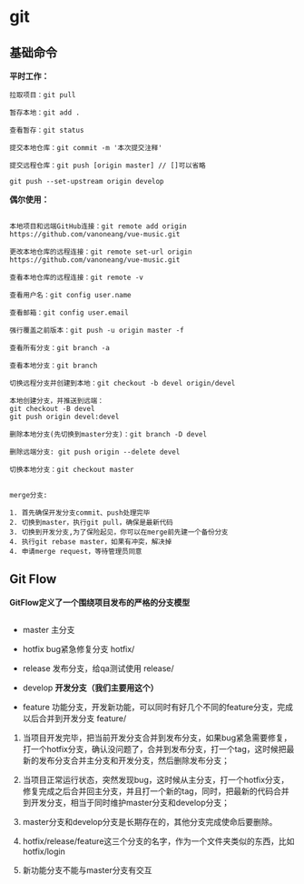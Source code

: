 # git

## 基础命令

**平时工作：**

```
拉取项目：git pull

暂存本地：git add .

查看暂存：git status

提交本地仓库：git commit -m '本次提交注释'

提交远程仓库：git push [origin master] // []可以省略

git push --set-upstream origin develop
```

**偶尔使用：**

```shell

本地项目和远端GitHub连接：git remote add origin https://github.com/vanoneang/vue-music.git

更改本地仓库的远程连接：git remote set-url origin https://github.com/vanoneang/vue-music.git

查看本地仓库的远程连接：git remote -v

查看用户名：git config user.name

查看邮箱：git config user.email

强行覆盖之前版本：git push -u origin master -f 

查看所有分支：git branch -a

查看本地分支：git branch

切换远程分支并创建到本地：git checkout -b devel origin/devel

本地创建分支，并推送到远端：
git checkout -B devel
git push origin devel:devel

删除本地分支(先切换到master分支)：git branch -D devel

删除远端分支: git push origin --delete devel

切换本地分支：git checkout master


merge分支:

1. 首先确保开发分支commit、push处理完毕
2. 切换到master，执行git pull，确保是最新代码
3. 切换到开发分支,为了保险起见，你可以在merge前先建一个备份分支
4. 执行git rebase master，如果有冲突，解决掉
4. 申请merge request，等待管理员同意
```

## Git Flow

**GitFlow定义了一个围绕项目发布的严格的分支模型**

<img :src="$withBase('/assets/gitflow.png')" >

- master 主分支

- hotfix bug紧急修复分支 hotfix/

- release 发布分支，给qa测试使用 release/

- develop **开发分支（我们主要用这个）**

- feature 功能分支，开发新功能，可以同时有好几个不同的feature分支，完成以后合并到开发分支 feature/

1. 当项目开发完毕，把当前开发分支合并到发布分支，如果bug紧急需要修复，打一个hotfix分支，确认没问题了，合并到发布分支，打一个tag，这时候把最新的发布分支合并主分支和开发分支，然后删除发布分支；

2. 当项目正常运行状态，突然发现bug，这时候从主分支，打一个hotfix分支，修复完成之后合并回主分支，并且打一个新的tag，同时，把最新的代码合并到开发分支，相当于同时维护master分支和develop分支；

3. master分支和develop分支是长期存在的，其他分支完成使命后要删除。

4. hotfix/release/feature这三个分支的名字，作为一个文件夹类似的东西，比如hotfix/login

5. 新功能分支不能与master分支有交互